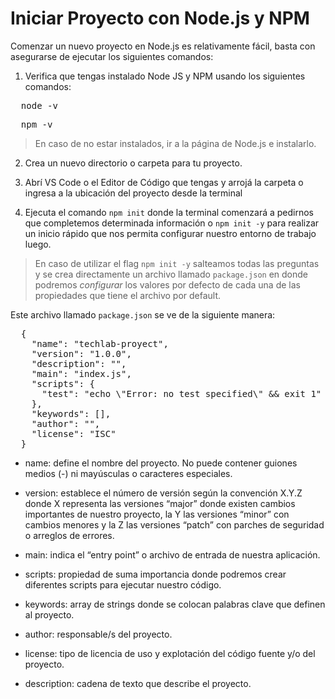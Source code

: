 # Iniciar Proyecto con Node.js y NPM

Comenzar un nuevo proyecto en Node.js es relativamente fácil, basta con asegurarse
de ejecutar los siguientes comandos:


1. Verifica que tengas instalado Node JS y NPM usando los siguientes comandos:

<pre>
  node -v
</pre>

<pre>
  npm -v
</pre>

>En caso de no estar instalados, ir a la página de Node.js e instalarlo.  

2. Crea un nuevo directorio o carpeta para tu proyecto.  

3. Abrí VS Code o el Editor de Código que tengas y arrojá la carpeta o ingresa a la ubicación del proyecto desde la terminal  

4. Ejecuta el comando `npm init` donde la terminal comenzará a pedirnos que
completemos determinada información o `npm init -y` para realizar un inicio
rápido que nos permita configurar nuestro entorno de trabajo luego.  

>En caso de utilizar el flag `npm init -y` salteamos todas las preguntas y se crea directamente un archivo llamado `package.json` en donde podremos *configurar* los
valores por defecto de cada una de las propiedades que tiene el archivo por default.

Este archivo llamado `package.json` se ve de la siguiente manera:

<pre>
  {
    "name": "techlab-proyect",
    "version": "1.0.0",
    "description": "",
    "main": "index.js",
    "scripts": {
      "test": "echo \"Error: no test specified\" && exit 1"
    },
    "keywords": [],
    "author": "",
    "license": "ISC"
  }
</pre>


- name: define el nombre del proyecto. No puede contener guiones medios (-) ni
mayúsculas o caracteres especiales.

- version: establece el número de versión según la convención X.Y.Z donde X
representa las versiones “major” donde existen cambios importantes de nuestro
proyecto, la Y las versiones “minor” con cambios menores y la Z las versiones
“patch” con parches de seguridad o arreglos de errores.

- main: indica el “entry point” o archivo de entrada de nuestra aplicación.

- scripts: propiedad de suma importancia donde podremos crear diferentes scripts
para ejecutar nuestro código.

- keywords: array de strings donde se colocan palabras clave que definen al
proyecto.

- author: responsable/s del proyecto.
 
- license: tipo de licencia de uso y explotación del código fuente y/o del proyecto.  

- description: cadena de texto que describe el proyecto.  
